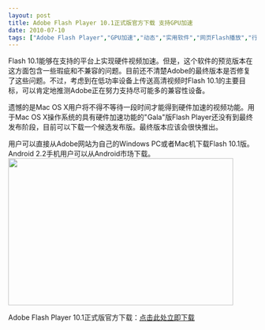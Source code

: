 ```yaml
---
layout: post
title: Adobe Flash Player 10.1正式版官方下载 支持GPU加速		
date: 2010-07-10
tags: ["Adobe Flash Player","GPU加速","动态","实用软件","网页Flash播放","行业新闻","资源"]
---
```


Flash 10.1能够在支持的平台上实现硬件视频加速。但是，这个软件的预览版本在这方面包含一些瑕疵和不兼容的问题。目前还不清楚Adobe的最终版本是否修复了这些问题。不过，考虑到在低功率设备上传送高清视频时Flash 10.1的主要目标，可以肯定地推测Adobe正在努力支持尽可能多的兼容性设备。

遗憾的是Mac OS X用户将不得不等待一段时间才能得到硬件加速的视频功能。用于Mac OS X操作系统的具有硬件加速功能的"Gala"版Flash Player还没有到最终发布阶段，目前可以下载一个候选发布版。最终版本应该会很快推出。

用户可以直接从Adobe网站为自己的Windows PC或者Mac机下载Flash 10.1版。Android 2.2手机用户可以从Android市场下载。
<a href="Adobe-flash-player.jpg"><img class="alignnone size-full wp-image-254" title="Adobe flash player" src="http://www.saqqdy.com/wp-content/uploads/2010/09/Adobe-flash-player.jpg" alt="" width="456" height="298" /></a>

Adobe Flash Player 10.1正式版官方下载：<a href="http://fpdownload.adobe.com/get/flashplayer/current/install_flash_player_ax.exe" target="_blank">点击此处立即下载</a>		